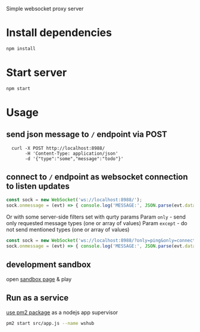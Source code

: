 Simple websocket proxy server

# Install dependencies
```sh
npm install
```

# Start server
```sh
npm start
```

# Usage

## send json message to `/` endpoint via POST

```
  curl -X POST http://localhost:8988/
       -H 'Content-Type: application/json'
       -d '{"type":"some","message":"todo"}'
```

## connect to `/` endpoint as websocket connection to listen updates

```javascript
const sock = new WebSocket('ws://localhost:8988/');
sock.onmessage = (evt) => { console.log('MESSAGE:', JSON.parse(evt.data)); }
```
Or with some server-side filters set with qurty params
Param `only` - send only requested message types (one or array of values)
Param `except` - do not send mentioned types (one or array of values)
```javascript
const sock = new WebSocket('ws://localhost:8988/?only=ping&only=connected');
sock.onmessage = (evt) => { console.log('MESSAGE:', JSON.parse(evt.data)); }
```

## development sandbox
open [sandbox page](http://localhost:8988) & play

## Run as a service

[use pm2 package](https://www.npmjs.com/package/pm2) as a nodejs app supervisor

```sh
pm2 start src/app.js --name wshub
```
